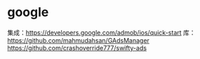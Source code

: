 #  google

集成：https://developers.google.com/admob/ios/quick-start
库：https://github.com/mahmudahsan/GAdsManager
https://github.com/crashoverride777/swifty-ads
